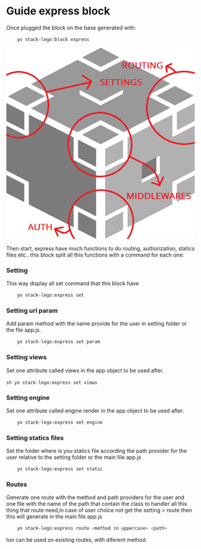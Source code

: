 # Guide express block
Once plugged the block on the base generated with:
```sh
	yo stack-lego:block express
```
![alt express block](../../images/express-block-split.png)

Then start, express have much functions to do routing, authorization, statics files etc.. this block split all this functions with a command for each one:

### Setting
This way display all set command that this block have 

```sh
	yo stack-lego:express set
```

### Setting url param
Add param method with the name provide for the user in setting folder or the file app.js .

```sh
	yo stack-lego:express set param
```

### Setting views
Set one attribute called views in the app object to be used after.

``sh
	yo stack-lego:express set views
``

### Setting engine
Set one attribute called engine render in the app object to be used after.

```sh
	yo stack-lego:express set engine
```

### Setting statics files
Set the folder where is you statics file according the path provider for the user relative to the setting folder or the main file app.js

```sh
	yo stack-lego:express set static
```

### Routes 
Generate one route with the method and path providers for the user and one file with the name of the path that contain the class to handler all this thing that route need,in case of user choice not get the setting > route then this will generate in the main file app.js   

```sh
	yo stack-lego:express route <method in uppercase> <path>
```

too can be used on existing routes, with diferent method.













